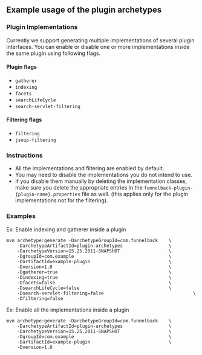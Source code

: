 
## Example usage of the plugin archetypes

### Plugin Implementations

Currently we support generating multiple implementations of several plugin interfaces. 
You can enable or disable one or more implementations inside the same plugin using following flags.


#### Plugin flags

- `gatherer` 
- `indexing` 
- `facets` 
- `searchLifeCycle`
- `search-servlet-filtering`

#### Filtering flags

- `filtering`
- `jsoup-filtering`

### Instructions

- All the implementations and filtering are enabled by default. 
- You may need to disable the implementations you do not intend to use.
- If you disable them manually by deleting the implementation classes, 
make sure you delete the appropriate entries in the `funnelback-plugin-{plugin-name}.properties` file as well.
(this applies only for the plugin implementations not for the filtering).

### Examples

Ex: Enable indexing and gatherer inside a plugin

```
mvn archetype:generate -DarchetypeGroupId=com.funnelback    \
    -DarchetypeArtifactId=plugin-archetypes                 \
    -DarchetypeVersion=15.25.2011-SNAPSHOT                  \
    -DgroupId=com.example                                   \
    -DartifactId=example-plugin                             \
    -Dversion=1.0                                           \
    -Dgatherer=true                                         \
    -Dindexing=true                                         \
    -Dfacets=false                                          \
    -DsearchLifeCycle=false                                 \
    -Dsearch-servlet-filtering=false                                 \
    -Dfiltering=false
```

Ex: Enable all the implementations inside a plugin

```
mvn archetype:generate -DarchetypeGroupId=com.funnelback    \
    -DarchetypeArtifactId=plugin-archetypes                 \
    -DarchetypeVersion=15.25.2011-SNAPSHOT                  \
    -DgroupId=com.example                                   \
    -DartifactId=example-plugin                             \
    -Dversion=1.0                                           
```